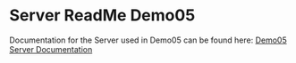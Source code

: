 # Server ReadMe Demo05

Documentation for the Server used in Demo05 can be found here: [Demo05 Server Documentation](Documentation/Details.html)
